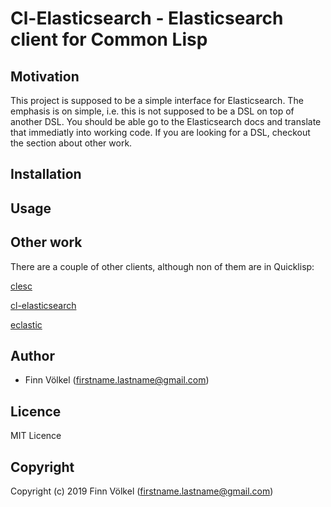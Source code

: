 # Cl-Elasticsearch - Elasticsearch client for Common Lisp

## Motivation

This project is supposed to be a simple interface for Elasticsearch. The
emphasis is on simple, i.e. this is not supposed to be a DSL on top of 
another DSL. You should be able go to the Elasticsearch docs and translate
that immediatly into working code. If you are looking for a DSL, checkout
the section about other work.

## Installation

## Usage

## Other work

There are a couple of other clients, although non of them are in Quicklisp:

[clesc](https://github.com/own-pt/clesc)

[cl-elasticsearch](https://github.com/kraison/cl-elasticsearch)

[eclastic](https://github.com/gschjetne/eclastic)

## Author

* Finn Völkel (firstname.lastname@gmail.com)

## Licence

MIT Licence

## Copyright

Copyright (c) 2019 Finn Völkel (firstname.lastname@gmail.com)
